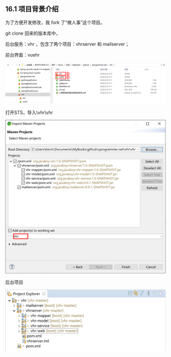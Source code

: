 ## 16.1 项目背景介绍

为了方便开发修改，我 fork 了“微人事”这个项目。

git clone 回来的版本库中，

后台服务：vhr ，包含了两个项目：vhrserver 和 mailserver；

前台界面：vuehr

![image-20200209092542660](images/image-20200209092542660.png)



打开STS，导入\vhr\vhr

![image-20200209091954477](images/image-20200209091954477.png)



后台项目



![image-20200209093228856](images/image-20200209093228856.png)